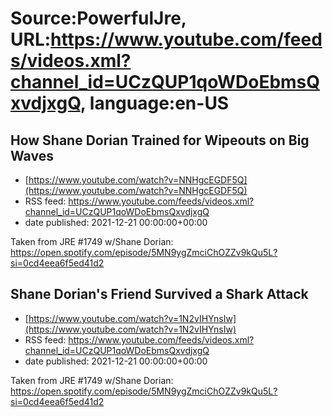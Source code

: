 # Source:PowerfulJre, URL:https://www.youtube.com/feeds/videos.xml?channel_id=UCzQUP1qoWDoEbmsQxvdjxgQ, language:en-US

## How Shane Dorian Trained for Wipeouts on Big Waves
 - [https://www.youtube.com/watch?v=NNHgcEGDF5Q](https://www.youtube.com/watch?v=NNHgcEGDF5Q)
 - RSS feed: https://www.youtube.com/feeds/videos.xml?channel_id=UCzQUP1qoWDoEbmsQxvdjxgQ
 - date published: 2021-12-21 00:00:00+00:00

Taken from JRE #1749 w/Shane Dorian:
https://open.spotify.com/episode/5MN9ygZmciChOZZv9kQu5L?si=0cd4eea6f5ed41d2

## Shane Dorian's Friend Survived a Shark Attack
 - [https://www.youtube.com/watch?v=1N2vIHYnsIw](https://www.youtube.com/watch?v=1N2vIHYnsIw)
 - RSS feed: https://www.youtube.com/feeds/videos.xml?channel_id=UCzQUP1qoWDoEbmsQxvdjxgQ
 - date published: 2021-12-21 00:00:00+00:00

Taken from JRE #1749 w/Shane Dorian:
https://open.spotify.com/episode/5MN9ygZmciChOZZv9kQu5L?si=0cd4eea6f5ed41d2

